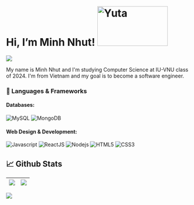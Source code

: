 # Hi, I’m Minh Nhut! <img src="https://images-wixmp-ed30a86b8c4ca887773594c2.wixmp.com/f/05144e80-af53-482a-9f67-851109d9d84e/deqruw6-a93726e9-dd09-4263-9a98-4b8c84f4995f.png/v1/fill/w_1192,h_670,strp/yuta_okkotsu_render_by_knxtty0_deqruw6-pre.png?token=eyJ0eXAiOiJKV1QiLCJhbGciOiJIUzI1NiJ9.eyJzdWIiOiJ1cm46YXBwOjdlMGQxODg5ODIyNjQzNzNhNWYwZDQxNWVhMGQyNmUwIiwiaXNzIjoidXJuOmFwcDo3ZTBkMTg4OTgyMjY0MzczYTVmMGQ0MTVlYTBkMjZlMCIsIm9iaiI6W1t7ImhlaWdodCI6Ijw9NzIwIiwicGF0aCI6IlwvZlwvMDUxNDRlODAtYWY1My00ODJhLTlmNjctODUxMTA5ZDlkODRlXC9kZXFydXc2LWE5MzcyNmU5LWRkMDktNDI2My05YTk4LTRiOGM4NGY0OTk1Zi5wbmciLCJ3aWR0aCI6Ijw9MTI4MCJ9XV0sImF1ZCI6WyJ1cm46c2VydmljZTppbWFnZS5vcGVyYXRpb25zIl19.NXxhTv8v0kRyRKNf3OVncaNk-XmonuNlFnOtqEvXklk" width="192px" height="108px" alt="Yuta">
<img src="https://komarev.com/ghpvc/?username=mnhwt0108&color=blue">


My name is Minh Nhut and I'm studying Computer Science at IU-VNU class of 2024. I'm from Vietnam and my goal is to become a software engineer.

### 🔨 Languages & Frameworks

#### Databases:
![MySQL](https://img.shields.io/badge/-MySQL-F29111?style=flat-square&logo=MySQL&logoColor=white)
![MongoDB](https://img.shields.io/badge/MongoDB-4ea94b.svg?style=flat-square&logo=mongodb&logoColor=white)

#### Web Design & Development:
![Javascript](https://img.shields.io/badge/JavaScript-F7DF1E.svg?style=flat-square&logo=javascript&logoColor=white)
![ReactJS](https://img.shields.io/badge/-ReactJS-%2361DAFB?style=flat-square&logo=react&logoColor=white)
![Nodejs](https://img.shields.io/badge/Node.js-43853D.svg?style=flat-square&logo=node.js&logoColor=white)
![HTML5](https://img.shields.io/badge/-HTML5-E34F26?style=flat-square&logo=html5&logoColor=white)
![CSS3](https://img.shields.io/badge/-CSS3-1572B6?style=flat-square&logo=css3)

## 📈 Github Stats

| <img align="center" src="https://github-readme-stats.vercel.app/api?username=mnhwt0108&theme=tokyonight&show_icons=true&count_private=true"> | <img align="center" src="https://github-readme-streak-stats.herokuapp.com?user=mnhwt0108&theme=tokyonight&date_format=j%20M%5B%20Y%5D"> |
| ------------- | ------------- |


<img align="center" src="https://github-readme-stats.vercel.app/api/top-langs/?username=mnhwt0108&theme=tokyonight&layout=compact&langs_count=6">


